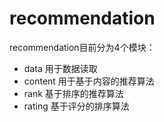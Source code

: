 # recommendation
recommendation目前分为4个模块：  
  
* data 用于数据读取  
* content 用于基于内容的推荐算法  
* rank 基于排序的推荐算法  
* rating 基于评分的排序算法